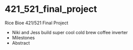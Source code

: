 # 421_521_final_project
Rice Bioe 421/521 Final  Project
 - Niki and Jess build super cool cold brew coffee inverter 
 - Milestones 
 - Abstract
